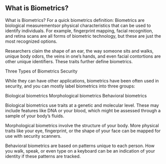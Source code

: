 ## What is Biometrics?

What is Biometrics?
For a quick biometrics definition: Biometrics are biological measurementsor physical characteristics that can be used to identify individuals. For example, fingerprint mapping, facial recognition, and retina scans are all forms of biometric technology, but these are just the most recognized options.

Researchers claim the shape of an ear, the way someone sits and walks, unique body odors, the veins in one’s hands, and even facial contortions are other unique identifiers. These traits further define biometrics.

Three Types of Biometrics Security

While they can have other applications, biometrics have been often used in security, and you can mostly label biometrics into three groups:

Biological biometrics
Morphological biometrics
Behavioral biometrics

Biological biometrics use traits at a genetic and molecular level. These may include features like DNA or your blood, which might be assessed through a sample of your body’s fluids.

Morphological biometrics involve the structure of your body. More physical traits like your eye, fingerprint, or the shape of your face can be mapped for use with security scanners.

Behavioral biometrics are based on patterns unique to each person. How you walk, speak, or even type on a keyboard can be an indication of your identity if these patterns are tracked.